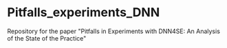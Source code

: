 # Pitfalls_experiments_DNN
Repository for the paper "Pitfalls in Experiments with DNN4SE: An Analysis of the State of the Practice"
